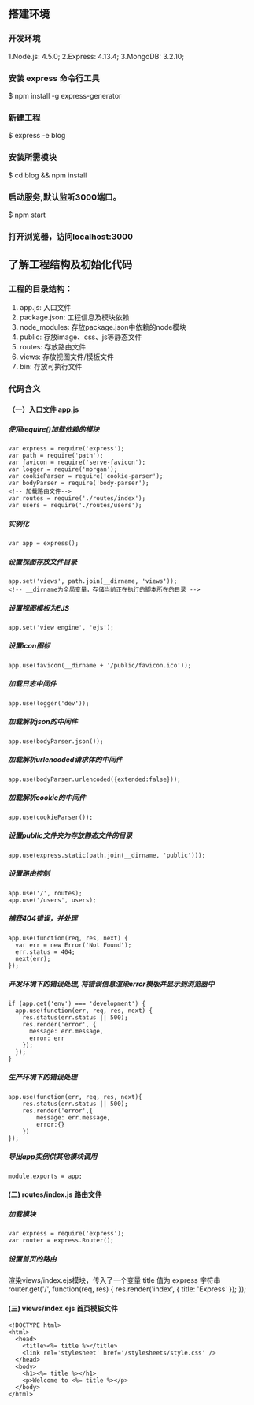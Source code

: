 <!-- 用Express框架快速搭建博客 -->

## 搭建环境
### 开发环境
1.Node.js: 4.5.0;
2.Express: 4.13.4;
3.MongoDB: 3.2.10;

### 安装 express 命令行工具
$ npm install -g express-generator

### 新建工程
$ express -e blog

### 安装所需模块
$ cd blog && npm install

### 启动服务,默认监听3000端口。
$ npm start

### 打开浏览器，访问localhost:3000

## 了解工程结构及初始化代码
### 工程的目录结构：
1. app.js: 入口文件
2. package.json: 工程信息及模块依赖
3. node_modules: 存放package.json中依赖的node模块
4. public: 存放image、css、js等静态文件
5. routes: 存放路由文件
6. views: 存放视图文件/模板文件
7. bin: 存放可执行文件

### 代码含义
#### （一）入口文件 app.js
##### 使用require()加载依赖的模块
	var express = require('express');
	var path = require('path');
	var favicon = require('serve-favicon');
	var logger = require('morgan');
	var cookieParser = require('cookie-parser');
	var bodyParser = require('body-parser');
	<!-- 加载路由文件-->
	var routes = require('./routes/index');
	var users = require('./routes/users');

##### 实例化
	var app = express();

##### 设置视图存放文件目录
	app.set('views', path.join(__dirname, 'views'));
	<!-- __dirname为全局变量，存储当前正在执行的脚本所在的目录 -->

##### 设置视图模板为EJS
	app.set('view engine', 'ejs');

##### 设置icon图标
	app.use(favicon(__dirname + '/public/favicon.ico'));

##### 加载日志中间件
	app.use(logger('dev'));

##### 加载解析json的中间件
	app.use(bodyParser.json());

##### 加载解析urlencoded请求体的中间件
	app.use(bodyParser.urlencoded({extended:false}));

##### 加载解析cookie的中间件
	app.use(cookieParser());

##### 设置public文件夹为存放静态文件的目录
	app.use(express.static(path.join(__dirname, 'public')));

##### 设置路由控制
	app.use('/', routes);
	app.use('/users', users);

##### 捕获404错误，并处理
	app.use(function(req, res, next) {
	  var err = new Error('Not Found');
	  err.status = 404;
	  next(err);
	});

##### 开发环境下的错误处理, 将错误信息渲染error模版并显示到浏览器中
	if (app.get('env') === 'development') {
	  app.use(function(err, req, res, next) {
	    res.status(err.status || 500);
	    res.render('error', {
	      message: err.message,
	      error: err
	    });
	  });
	}

##### 生产环境下的错误处理
	app.use(function(err, req, res, next){
		res.status(err.status || 500);
		res.render('error',{
			message: err.message,
			error:{}
		})
	});

##### 导出app实例供其他模块调用
	module.exports = app;


#### (二) routes/index.js 路由文件
##### 加载模块
	var express = require('express');
	var router = express.Router();

##### 设置首页的路由
渲染views/index.ejs模块，传入了一个变量 title 值为 express 字符串 
	router.get('/', function(req, res) {
	  res.render('index', { title: 'Express' });
	});


#### (三) views/index.ejs 首页模板文件
	<!DOCTYPE html>
	<html>
	  <head>
	    <title><%= title %></title>
	    <link rel='stylesheet' href='/stylesheets/style.css' />
	  </head>
	  <body>
	    <h1><%= title %></h1>
	    <p>Welcome to <%= title %></p>
	  </body>
	</html>

